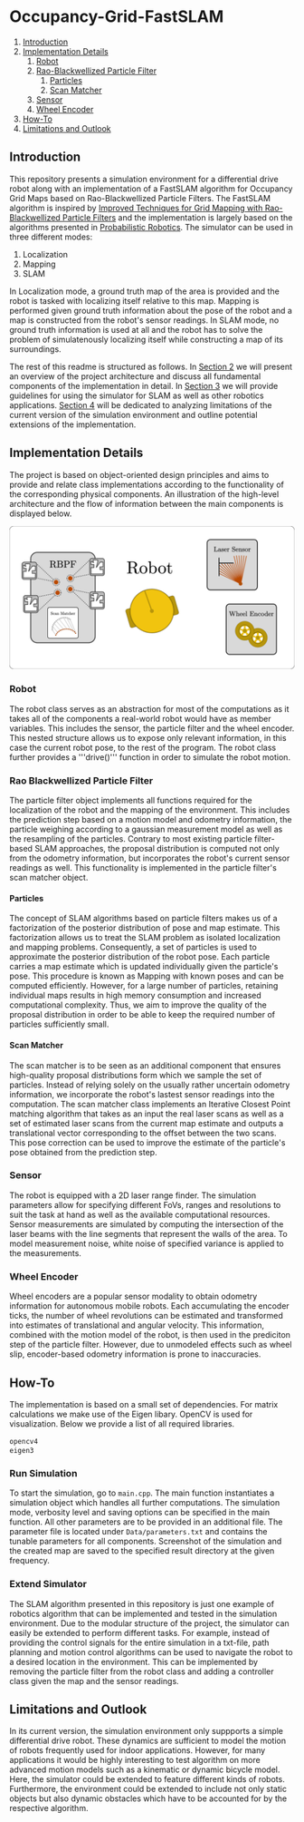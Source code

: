 # Occupancy-Grid-FastSLAM

1. [Introduction](#introduction)
2. [Implementation Details](#implementation-details)
   1. [Robot](#robot)
   2. [Rao-Blackwellized Particle Filter](#rao-blackwellized-particle-filter)
       1. [Particles](#particles)
       2. [Scan Matcher](#scan-matcher)
   3. [Sensor](#sensor)
   4. [Wheel Encoder](#wheel-encoder)
3. [How-To](#how-to)
4. [Limitations and Outlook](#limitations-and-outlook)

## Introduction

This repository presents a simulation environment for a differential drive robot along with an implementation of a FastSLAM algorithm for Occupancy Grid Maps based on Rao-Blackwellized Particle Filters. The FastSLAM algorithm is inspired by [Improved Techniques for Grid Mapping with Rao-Blackwellized Particle Filters](http://ais.informatik.uni-freiburg.de/publications/papers/grisetti07tro.pdf) and the implementation is largely based on the algorithms presented in [Probabilistic Robotics](http://www.probabilistic-robotics.org).
The simulator can be used in three different modes:

1. Localization 
2. Mapping
3. SLAM

In Localization mode, a ground truth map of the area is provided and the robot is tasked with localizing itself relative to this map. Mapping is performed given ground truth information about the pose of the robot and a map is constructed from the robot's sensor readings. In SLAM mode, no ground truth information is used at all and the robot has to solve the problem of simulatenously localizing itself while constructing a map of its surroundings.

The rest of this readme is structured as follows. In [Section 2](#implementation-details) we will present an overview of the project architecture and discuss all fundamental components of the implementation in detail. In [Section 3](#how-to) we will provide guidelines for using the simulator for SLAM as well as other robotics applications. [Section 4](#limitations-and-outlook) will be dedicated to analyzing limitations of the current version of the simulation environment and outline potential extensions of the implementation.

## Implementation Details

The project is based on object-oriented design principles and aims to provide and relate class implementations according to the functionality of the corresponding physical components. An illustration of the high-level architecture and the flow of information between the main components is displayed below.

<p align="center">
<img src="Images/Project_Architecture.png">
</p>

### Robot 

The robot class serves as an abstraction for most of the computations as it takes all of the components a real-world robot would have as member variables. This includes the sensor, the particle filter and the wheel encoder. This nested structure allows us to expose only relevant information, in this case the current robot pose, to the rest of the program. The robot class further provides a '''drive()''' function in order to simulate the robot motion.

### Rao Blackwellized Particle Filter

The particle filter object implements all functions required for the localization of the robot and the mapping of the environment. This includes the prediction step based on a motion model and odometry information, the particle weighing according to a gaussian measurement model as well as the resampling of the particles. Contrary to most existing particle filter-based SLAM approaches, the proposal distribution is computed not only from the odometry information, but incorporates the robot's current sensor readings as well. This functionality is implemented in the particle filter's scan matcher object.

#### Particles

The concept of SLAM algorithms based on particle filters makes us of a factorization of the posterior distribution of pose and map estimate. This factorization allows us to treat the SLAM problem as isolated localization and mapping problems. Consequently, a set of particles is used to approximate the posterior distribution of the robot pose. Each particle carries a map estimate which is updated individually given the particle's pose. This procedure is known as Mapping with known poses and can be computed efficiently. However, for a large number of particles, retaining individual maps results in high memory consumption and increased computational complexity. Thus, we aim to improve the quality of the proposal distribution in order to be able to keep the required number of particles sufficiently small.

#### Scan Matcher

The scan matcher is to be seen as an additional component that ensures high-quality proposal distributions form which we sample the set of particles. Instead of relying solely on the usually rather uncertain odometry information, we incorporate the robot's lastest sensor readings into the computation. The scan matcher class implements an Iterative Closest Point matching algorithm that takes as an input the real laser scans as well as a set of estimated laser scans from the current map estimate and outputs a translational vector corresponding to the offset between the two scans. This pose correction can be used to improve the estimate of the particle's pose obtained from the prediction step.

### Sensor

The robot is equipped with a 2D laser range finder. The simulation parameters allow for specifying different FoVs, ranges and resolutions to suit the task at hand as well as the available computational resources. Sensor measurements are simulated by computing the intersection of the laser beams with the line segments that represent the walls of the area. To model measurement noise, white noise of specified variance is applied to the measurements. 

### Wheel Encoder

Wheel encoders are a popular sensor modality to obtain odometry information for autonomous mobile robots. Each accumulating the encoder ticks, the number of wheel revolutions can be estimated and transformed into estimates of translational and angular velocity. This information, combined with the motion model of the robot, is then used in the prediciton step of the particle filter. However, due to unmodeled effects such as wheel slip, encoder-based odometry information is prone to inaccuracies.

## How-To

The implementation is based on a small set of dependencies. For matrix calculations we make use of the Eigen libary. OpenCV is used for visualization. Below we provide a list of all required libraries.

```
opencv4
eigen3
```

### Run Simulation

To start the simulation, go to ```main.cpp```. The main function instantiates a simulation object which handles all further computations. The simulation mode, verbosity level and saving options can be specified in the main function. All other parameters are to be provided in an additional file. The parameter file is located under ```Data/parameters.txt``` and contains the tunable parameters for all components. Screenshot of the simulation and the created map are saved to the specified result directory at the given frequency.

### Extend Simulator

The SLAM algorithm presented in this repository is just one example of robotics algorithm that can be implemented and tested in the simulation environment. Due to the modular structure of the project, the simulator can easily be extended to perform different tasks. For example, instead of providing the control signals for the entire simulation in a txt-file, path planning and motion control algorithms can be used to navigate the robot to a desired location in the environment. This can be implemented by removing the particle filter from the robot class and adding a controller class given the map and the sensor readings.

## Limitations and Outlook

In its current version, the simulation environment only suppports a simple differential drive robot. These dynamics are sufficient to model the motion of robots frequently used for indoor applications. However, for many applications it would be highly interesting to test algorithm on more advanced motion models such as a kinematic or dynamic bicycle model. Here, the simulator could be extended to feature different kinds of robots.
Furthermore, the environment could be extended to include not only static objects but also dynamic obstacles which have to be accounted for by the respective algorithm.
